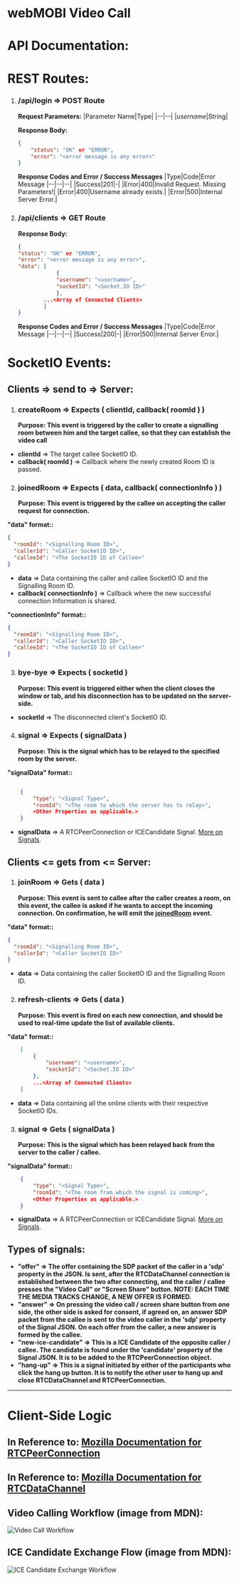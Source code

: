 # webMOBI Video Call

# API Documentation:

# REST Routes:

1.  ### **/api/login => POST Route**

    **Request Parameters:**
    |Parameter Name|Type|
    |--|--|
    |_username_|String|

    **Response Body:**

    ```json
    {
        "status": "OK" or "ERROR",
        "error": "<error message is any error>"
    }
    ```

    **Response Codes and Error / Success Messages**
    |Type|Code|Error Message
    |--|--|--|
    |Success|201|-|
    |Error|400|Invalid Request. Missing Parameters!|
    |Error|400|Username already exists.|
    |Error|500|Internal Server Error.|

2.  ### **/api/clients => GET Route**

    **Response Body:**

    ```json
    {
    "status": "OK" or "ERROR",
    "error": "<error message is any error>",
    "data": [
                {
                "username": "<username>",
                "socketId": "<Socket.IO ID>"
                },
            ...<Array of Connected Clients>
            ]
    }
    ```

    **Response Codes and Error / Success Messages**
    |Type|Code|Error Message
    |--|--|--|
    |Success|200|-|
    |Error|500|Internal Server Error.|

# SocketIO Events:

## **Clients => send to => Server:**

1.  ### **createRoom => Expects ( clientId, callback( roomId ) )**
    **Purpose: This event is triggered by the caller to create a signalling room between him and the target callee, so that they can establish the video call**

- **clientId** => The target callee SocketIO ID.
- **callback( roomId )** => Callback where the newly created Room ID is passed.

2.  ### **joinedRoom => Expects ( data, callback( connectionInfo ) )**
    **Purpose: This event is triggered by the callee on accepting the caller request for connection.**

**"data" format::**

```json
{
  "roomId": "<Signalling Room ID>",
  "callerId": "<Caller SocketIO ID>",
  "calleeId": "<The SocketIO ID of Callee>"
}
```

- **data** => Data containing the caller and callee SocketIO ID and the Signalling Room ID.
- **callback( connectionInfo )** => Callback where the new successful connection Information is shared.

**"connectionInfo" format::**

```json
{
  "roomId": "<Signalling Room ID>",
  "callerId": "<Caller SocketIO ID>",
  "calleeId": "<The SocketIO ID of Callee>"
}
```

3. ### **bye-bye => Expects ( socketId )**
   **Purpose: This event is triggered either when the client closes the window or tab, and his disconnection has to be updated on the server-side.**

- **socketId** => The disconnected client's SocketIO ID.

4. ### **signal => Expects ( signalData )**
   **Purpose: This is the signal which has to be relayed to the specified room by the server.**

**"signalData" format::**

```json

    {
        "type": "<Signal Type>",
        "roomId": "<The room to which the server has to relay>",
        <Other Properties as applicable.>
    }
```

- **signalData** => A RTCPeerConnection or ICECandidate Signal. [More on Signals](#types-of-signals).

## Clients <= gets from <= Server:

1. ### **joinRoom => Gets ( data )**
   **Purpose: This event is sent to callee after the caller creates a room, on this event, the callee is asked if he wants to accept the incoming connection. On confirmation, he will emit the [joinedRoom](#joinedroom--expects--data-callback-connectioninfo--) event.**

**"data" format::**

```json
{
  "roomId": "<Signalling Room ID>",
  "callerId": "<Caller SocketIO ID>"
}
```

- **data** => Data containing the caller SocketIO ID and the Signalling Room ID.

2. ### **refresh-clients => Gets ( data )**
   **Purpose: This event is fired on each new connection, and should be used to real-time update the list of available clients.**

**"data" format::**

```json
    [
        {
            "username": "<username>",
            "socketId": "<Socket.IO ID>"
        },
        ...<Array of Connected Clients>
    ]
```

- **data** => Data containing all the online clients with their respective SocketIO IDs.

3. ### **signal => Gets ( signalData )**
   **Purpose: This is the signal which has been relayed back from the server to the caller / callee.**

**"signalData" format::**

```json
    {
        "type": "<Signal Type>",
        "roomId": "<The room from which the signal is coming>",
        <Other Properties as applicable.>
    }
```

- **signalData** => A RTCPeerConnection or ICECandidate Signal. [More on Signals](#types-of-signals).

## Types of signals:

- **"offer" => The offer containing the SDP packet of the caller in a 'sdp' property in the JSON. Is sent, after the RTCDataChannel connection is established between the two after connecting, and the caller / callee presses the "Video Call" or "Screen Share" button. NOTE: EACH TIME THE MEDIA TRACKS CHANGE, A NEW OFFER IS FORMED.**
- **"answer" => On pressing the video call / screen share button from one side, the other side is asked for consent, if agreed on, an answer SDP packet from the callee is sent to the video caller in the 'sdp' property of the Signal JSON. On each offer from the caller, a new answer is formed by the callee.**
- **"new-ice-candidate" => This is a ICE Candidate of the opposite caller / callee. The candidate is found under the 'candidate' property of the Signal JSON. It is to be added to the RTCPeerConnection object.**
- **"hang-up" => This is a signal initiated by either of the participants who click the hang up button. It is to notify the other user to hang up and close RTCDataChannel and RTCPeerConnection.**

---

# Client-Side Logic

## In Reference to: [Mozilla Documentation for RTCPeerConnection](https://developer.mozilla.org/en-US/docs/Web/API/WebRTC_API/Signaling_and_video_calling)

## In Reference to: [Mozilla Documentation for RTCDataChannel](https://developer.mozilla.org/en-US/docs/Web/API/WebRTC_API/Simple_RTCDataChannel_sample)

## Video Calling Workflow (image from MDN):

![Video Call Workflow](https://media.prod.mdn.mozit.cloud/attachments/2016/01/27/12363/9d667775214ae0422fae606050f60c1e/WebRTC%20-%20Signaling%20Diagram.svg)

## ICE Candidate Exchange Flow (image from MDN):

![ICE Candidate Exchange Workflow](https://media.prod.mdn.mozit.cloud/attachments/2016/01/27/12365/b5bcd9ecac08ae0bc89b6a3e08cfe93c/WebRTC%20-%20ICE%20Candidate%20Exchange.svg)

```

```
